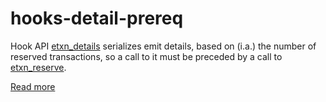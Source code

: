 # hooks-detail-prereq

Hook API [etxn_details](https://xrpl-hooks.readme.io/v2.0/reference/etxn_details) serializes emit details, based on (i.a.) the number of reserved transactions, so a call to it must be preceded by a call to [etxn_reserve](https://xrpl-hooks.readme.io/v2.0/reference/etxn_reserve).

[Read more](https://xrpl-hooks.readme.io/v2.0/docs/emitted-transactions)
